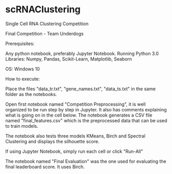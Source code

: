 # scRNAClustering
Single Cell RNA Clustering Competition


Final Competition - Team Underdogs

Prerequisites:

Any python notebook, preferably Jupyter Notebook. Running Python 3.0
Libraries: Numpy, Pandas, Scikit-Learn, Matplotlib, Seaborn

OS: Windows 10

How to execute:

Place the files "data_tr.txt", "gene_names.txt", "data_ts.txt" in the same folder as the notebooks.

Open first notebook named "Competition Preprocessing", it is well organized to be run step by step in Jupyter. It also has comments explaining what is going on in the cell below.
The notebook generates a CSV file named "final_features.csv" which is the preprocessed data that can be used to train models.

The notebook also tests three models KMeans, Birch and Spectral Clustering and displays the silhouette score.

If using Jupyter Notebook, simply run each cell or click "Run-All"

The notebook named "Final Evaluation" was the one used for evaluating the final leaderboard score. It uses Birch.
